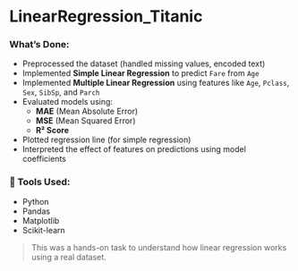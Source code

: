 # LinearRegression_Titanic
### What’s Done:
- Preprocessed the dataset (handled missing values, encoded text)
- Implemented **Simple Linear Regression** to predict `Fare` from `Age`
- Implemented **Multiple Linear Regression** using features like `Age`, `Pclass`, `Sex`, `SibSp`, and `Parch`
- Evaluated models using:
  - **MAE** (Mean Absolute Error)
  - **MSE** (Mean Squared Error)
  - **R² Score**
- Plotted regression line (for simple regression)
- Interpreted the effect of features on predictions using model coefficients

### 📌 Tools Used:
- Python
- Pandas
- Matplotlib
- Scikit-learn

> This was a hands-on task to understand how linear regression works using a real dataset.
